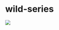 # wild-series
[![](https://www.pngitem.com/pimgs/m/528-5288626_click-to-watch-video-hd-png-download.png)](https://vimeo.com/user115957760/review/420709879/24c32f0915)

